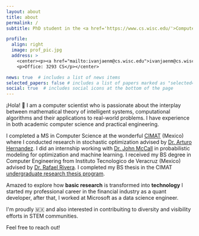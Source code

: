 ```yaml
---
layout: about
title: about
permalink: /
subtitle: PhD student in the <a href='https://www.cs.wisc.edu/'>Computer Sciences Department</a> at the <a href='https://www.wisc.edu/'>University of Wisconsin-Madison</a>

profile:
  align: right
  image: prof_pic.jpg
  address: >
    <center><p><a href="mailto:ivanjaenm@cs.wisc.edu">ivanjaenm@cs.wisc.edu</a></p>
    <p>Office: 3293 CS</p></center>

news: true  # includes a list of news items
selected_papers: false # includes a list of papers marked as "selected={true}"
social: true  # includes social icons at the bottom of the page
---
```


¡Hola! :wave: I am a computer scientist who is passionate about the interplay between mathematical theory of intelligent systems, computational algorithms and their applications to real-world problems. I have experience in both academic computer science and practical engineering.

I completed a MS in Computer Science at the wonderful [CIMAT](http://pcc.cimat.mx/) (Mexico) where I conducted research in stochastic optimization advised by [Dr. Arturo Hernandez](https://www.cimat.mx/~artha/). I did an internship working with [Dr. John McCall](https://www3.rgu.ac.uk/dmstaff/mccall-john) in probabilistic modeling for optimization and machine learning. I received my BS degree in Computer Engineering from Instituto Tecnologico de Veracruz (Mexico) advised by [Dr. Rafael Rivera](https://scholar.google.com.mx/citations?hl=en&user=UoFV9LAAAAAJ). I completed my BS thesis in the CIMAT [undergraduate research thesis program](https://www.cimat.mx/oferta-educativa/tesis-de-licenciatura/).

Amazed to explore how **basic research** is transformed into **technology** I started my professional career in the financial industry as a quant developer, after that, I worked at Microsoft as a data science engineer.

I'm proudly :mexico: and also interested in contribuiting to diversity and visibility efforts in STEM communities. 

Feel free to reach out!